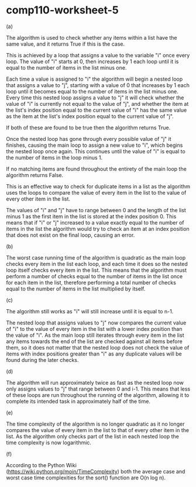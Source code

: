 # comp110-worksheet-5

(a)

The algorithm is used to check whether any items within a list have the same value, and it returns True if this is the case.

This is achieved by a loop that assigns a value to the variable "i" once every loop. The value of "i" starts at 0, then increases by 1 each loop until it is equal to the number of items in the list minus one.

Each time a value is assigned to "i" the algorithm will begin a nested loop that assigns a value to "j", starting with a value of 0 that increases by 1 each loop until it becomes equal to the number of items in the list minus one. Every time this nested loop assigns a value to "j" it will check whether the value of "i" is currently not equal to the value of "j", and whether the item at the list's index position equal to the current value of "i" has the same value as the item at the list's index position equal to the current value of "j".

If both of these are found to be true then the algorithm returns True.

Once the nested loop has gone through every possible value of "j" it finishes, causing the main loop to assign a new value to "i", which begins the nested loop once again. This continues until the value of "i" is equal to the number of items in the loop minus 1.

If no matching items are found throughout the entirety of the main loop the algorithm returns False.

This is an effective way to check for duplicate items in a list as the algorithm uses the loops to compare the value of every item in the list to the value of every other item in the list.

The values of "i" and "j" have to range between 0 and the length of the list minus 1 as the first item in the list is stored at the index position 0. This means that if "i" or "j" increased to a value exactly equal to the number of items in the list the algorithm would try to check an item at an index position that does not exist on the final loop, causing an error.

(b)

The worst case running time of the algorithm is quadratic as the main loop checks every item in the list each loop, and each time it does so the nested loop itself checks every item in the list. This means that the algorithm must perform a number of checks equal to the number of items in the list once for each item in the list, therefore performing a total number of checks equal to the number of items in the list multiplied by itself.

(c)

The algorithm still works as "i" will still increase until it is equal to n-1.

The nested loop that assigns values to "j" now compares the current value of "i" to the value of every item in the list with a lower index position than the value of "i". As the main loop still iterates through every item in the list any items towards the end of the list are checked against all items before them, so it does not matter that the nested loop does not check the value of items with index positions greater than "i" as any duplicate values will be found during the later checks.

(d)

The algorithm will run approximately twice as fast as the nested loop now only assigns values to "j" that range between 0 and i-1. This means that less of these loops are run throughout the running of the algorithm, allowing it to complete its intended task in approximately half of the time.

(e)

The time complexity of the algorithm is no longer quadratic as it no longer compares the value of every item in the list to that of every other item in the list. As the algorithm only checks part of the list in each nested loop the time complexity is now logarithmic.

(f)

According to the Python Wiki (https://wiki.python.org/moin/TimeComplexity) both the average case and worst case time complexities for the sort() function are O(n log n).
